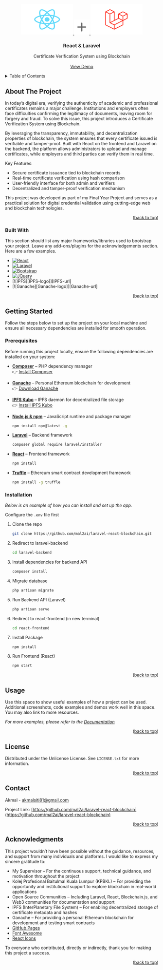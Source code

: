 <a id="readme-top"></a>

<!-- PROJECT LOGO -->
<br />
<div align="center">
  <a href="https://github.com/mal2ai/laravel-react-blockchain">
    <img src="images/react.png" width="170" height="100">
    <img src="images/plus.png" width="50" height="50">
    <img src="images/laravel.png" width="170" height="100">
  </a>

  <h3 align="center">React & Laravel</h3>

  <p align="center">
    Certificate Verification System using Blockchain
    <br />
    <br />
    <a href="https://youtu.be/pkSqo741-qM">View Demo</a>
  </p>
</div>



<!-- TABLE OF CONTENTS -->
<details>
  <summary>Table of Contents</summary>
  <ol>
    <li>
      <a href="#about-the-project">About The Project</a>
      <ul>
        <li><a href="#built-with">Built With</a></li>
      </ul>
    </li>
    <li>
      <a href="#getting-started">Getting Started</a>
      <ul>
        <li><a href="#prerequisites">Prerequisites</a></li>
        <li><a href="#installation">Installation</a></li>
      </ul>
    </li>
    <li><a href="#usage">Usage</a></li>
    <li><a href="#license">License</a></li>
    <li><a href="#contact">Contact</a></li>
    <li><a href="#acknowledgments">Acknowledgments</a></li>
  </ol>
</details>



<!-- ABOUT THE PROJECT -->
## About The Project

In today’s digital era, verifying the authenticity of academic and professional certificates remains a major challenge. Institutions and employers often face difficulties confirming the legitimacy of documents, leaving room for forgery and fraud. To solve this issue, this project introduces a Certificate Verification System using Blockchain.

By leveraging the transparency, immutability, and decentralization properties of blockchain, the system ensures that every certificate issued is verifiable and tamper-proof. Built with React on the frontend and Laravel on the backend, the platform allows administrators to upload and manage certificates, while employers and third parties can verify them in real time.

Key Features:
* Secure certificate issuance tied to blockchain records
* Real-time certificate verification using hash comparison
* User-friendly interface for both admin and verifiers
* Decentralized and tamper-proof verification mechanism

This project was developed as part of my Final Year Project and serves as a practical solution for digital credential validation using cutting-edge web and blockchain technologies.

<p align="right">(<a href="#readme-top">back to top</a>)</p>



### Built With

This section should list any major frameworks/libraries used to bootstrap your project. Leave any add-ons/plugins for the acknowledgements section. Here are a few examples.

* [![React][React.js]][React-url]
* [![Laravel][Laravel.com]][Laravel-url]
* [![Bootstrap][Bootstrap.com]][Bootstrap-url]
* [![JQuery][JQuery.com]][JQuery-url]
* [![IPFS][IPFS-logo]][IPFS-url]
* [![Ganache][Ganache-logo]][Ganache-url]

<p align="right">(<a href="#readme-top">back to top</a>)</p>



<!-- GETTING STARTED -->
## Getting Started

Follow the steps below to set up the project on your local machine and ensure all necessary dependencies are installed for smooth operation.

### Prerequisites

Before running this project locally, ensure the following dependencies are installed on your system:
- **[Composer](https://getcomposer.org/)** – PHP dependency manager  
  👉 [Install Composer](https://getcomposer.org/)

- **[Ganache](https://trufflesuite.com/ganache/)** – Personal Ethereum blockchain for development  
  👉 [Download Ganache](https://trufflesuite.com/ganache/)

- **[IPFS Kubo](https://docs.ipfs.tech/install/command-line/)** – IPFS daemon for decentralized file storage  
  👉 [Install IPFS Kubo](https://docs.ipfs.tech/install/command-line/)

- **[Node.js & npm](https://nodejs.org/en)** – JavaScript runtime and package manager
  ```sh
  npm install npm@latest -g
  
- **[Laravel](https://laravel.com/)** – Backend framework  
  ```sh
  composer global require laravel/installer

- **[React](https://react.dev/)** – Frontend framework  
  ```sh
  npm install

- **[Truffle](https://www.npmjs.com/package/truffle)** – Ethereum smart contract development framework
  ```sh
  npm install -g truffle

### Installation

_Below is an example of how you can install and set up the app._

Configure the `.env` file first

1. Clone the repo
   ```sh
   git clone https://github.com/mal2ai/laravel-react-blockchain.git
   ```
2. Redirect to laravel-backend
   ```sh
   cd laravel-backend
   ```
3. Install dependencies for backend API
   ```sh
   composer install
   ```
4. Migrate database
   ```sh
   php artisan migrate
   ```
5. Run Backend API (Laravel)
   ```sh
   php artisan serve
   ```
6. Redirect to react-frontend (in new terminal)
   ```sh
   cd react-frontend
   ```
7. Install Package 
   ```sh
   npm install
   ```
7. Run Frontend (React)
   ```sh
   npm start
   ```

<p align="right">(<a href="#readme-top">back to top</a>)</p>



<!-- USAGE EXAMPLES -->
## Usage

Use this space to show useful examples of how a project can be used. Additional screenshots, code examples and demos work well in this space. You may also link to more resources.

_For more examples, please refer to the [Documentation](https://example.com)_

<p align="right">(<a href="#readme-top">back to top</a>)</p>


<!-- LICENSE -->
## License

Distributed under the Unlicense License. See `LICENSE.txt` for more information.

<p align="right">(<a href="#readme-top">back to top</a>)</p>



<!-- CONTACT -->
## Contact

Akmal - akmalsiti81@gmail.com

Project Link: [https://github.com/mal2ai/laravel-react-blockchain](https://github.com/mal2ai/laravel-react-blockchain)

<p align="right">(<a href="#readme-top">back to top</a>)</p>



<!-- ACKNOWLEDGMENTS -->
## Acknowledgments

This project wouldn’t have been possible without the guidance, resources, and support from many individuals and platforms. I would like to express my sincere gratitude to:

* My Supervisor – For the continuous support, technical guidance, and motivation throughout the project
* Kolej Profesional Baitulmal Kuala Lumpur (KPBKL) – For providing the opportunity and institutional support to explore blockchain in real-world applications
* Open Source Communities – Including Laravel, React, Blockchain.js, and Web3 communities for documentation and support
* IPFS (InterPlanetary File System) – For enabling decentralized storage of certificate metadata and hashes
* Ganache – For providing a personal Ethereum blockchain for development and testing smart contracts
* [GitHub Pages](https://pages.github.com)
* [Font Awesome](https://fontawesome.com)
* [React Icons](https://react-icons.github.io/react-icons/search)

To everyone who contributed, directly or indirectly, thank you for making this project a success.

<p align="right">(<a href="#readme-top">back to top</a>)</p>



<!-- MARKDOWN LINKS & IMAGES -->
<!-- https://www.markdownguide.org/basic-syntax/#reference-style-links -->
[contributors-shield]: https://img.shields.io/github/contributors/othneildrew/Best-README-Template.svg?style=for-the-badge
[contributors-url]: https://github.com/othneildrew/Best-README-Template/graphs/contributors
[forks-shield]: https://img.shields.io/github/forks/othneildrew/Best-README-Template.svg?style=for-the-badge
[forks-url]: https://github.com/othneildrew/Best-README-Template/network/members
[stars-shield]: https://img.shields.io/github/stars/othneildrew/Best-README-Template.svg?style=for-the-badge
[stars-url]: https://github.com/othneildrew/Best-README-Template/stargazers
[issues-shield]: https://img.shields.io/github/issues/othneildrew/Best-README-Template.svg?style=for-the-badge
[issues-url]: https://github.com/othneildrew/Best-README-Template/issues
[license-shield]: https://img.shields.io/github/license/othneildrew/Best-README-Template.svg?style=for-the-badge
[license-url]: https://github.com/othneildrew/Best-README-Template/blob/master/LICENSE.txt
[linkedin-shield]: https://img.shields.io/badge/-LinkedIn-black.svg?style=for-the-badge&logo=linkedin&colorB=555
[linkedin-url]: https://linkedin.com/in/othneildrew
[product-screenshot]: images/screenshot.png
[Next.js]: https://img.shields.io/badge/next.js-000000?style=for-the-badge&logo=nextdotjs&logoColor=white
[Next-url]: https://nextjs.org/
[React.js]: https://img.shields.io/badge/React-20232A?style=for-the-badge&logo=react&logoColor=61DAFB
[React-url]: https://reactjs.org/
[Vue.js]: https://img.shields.io/badge/Vue.js-35495E?style=for-the-badge&logo=vuedotjs&logoColor=4FC08D
[Vue-url]: https://vuejs.org/
[Angular.io]: https://img.shields.io/badge/Angular-DD0031?style=for-the-badge&logo=angular&logoColor=white
[Angular-url]: https://angular.io/
[Svelte.dev]: https://img.shields.io/badge/Svelte-4A4A55?style=for-the-badge&logo=svelte&logoColor=FF3E00
[Svelte-url]: https://svelte.dev/
[Laravel.com]: https://img.shields.io/badge/Laravel-FF2D20?style=for-the-badge&logo=laravel&logoColor=white
[Laravel-url]: https://laravel.com
[Bootstrap.com]: https://img.shields.io/badge/Bootstrap-563D7C?style=for-the-badge&logo=bootstrap&logoColor=white
[Bootstrap-url]: https://getbootstrap.com
[JQuery.com]: https://img.shields.io/badge/jQuery-0769AD?style=for-the-badge&logo=jquery&logoColor=white
[JQuery-url]: https://jquery.com 
